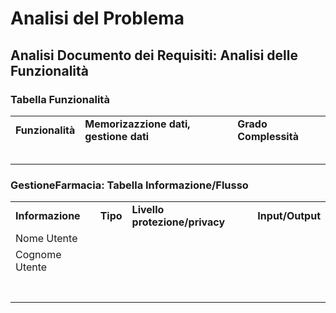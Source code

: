 # Analisi del Problema
## Analisi Documento dei Requisiti: Analisi delle Funzionalità

### Tabella Funzionalità

||||
|:---|:---|:---|
|**Funzionalità**|**Memorizazzione dati, gestione dati**|**Grado Complessità**|
||||
||||
||||
||||
||||

### GestioneFarmacia: Tabella Informazione/Flusso

|||||
|:---|:---|:---|:---|
|**Informazione**|**Tipo**|**Livello protezione/privacy**|**Input/Output**|**Vincoli**|
|Nome Utente|||||
|Cognome Utente|||||
||||||
||||||
||||||
||||||
||||||
||||||
||||||
